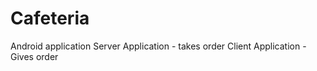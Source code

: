# Cafeteria

Android application 
Server Application - takes order 
Client Application - Gives order
